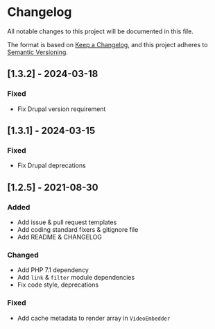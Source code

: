 # Changelog
All notable changes to this project will be documented in this file.

The format is based on [Keep a Changelog](https://keepachangelog.com/en/1.0.0/),
and this project adheres to [Semantic Versioning](https://semver.org/spec/v2.0.0.html).

## [1.3.2] - 2024-03-18
### Fixed
- Fix Drupal version requirement

## [1.3.1] - 2024-03-15
### Fixed
- Fix Drupal deprecations

## [1.2.5] - 2021-08-30
### Added
- Add issue & pull request templates 
- Add coding standard fixers & gitignore file
- Add README & CHANGELOG

### Changed
- Add PHP 7.1 dependency
- Add `link` & `filter` module dependencies
- Fix code style, deprecations

### Fixed
- Add cache metadata to render array in `VideoEmbedder`
